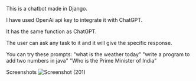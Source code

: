 This is a chatbot made in Django.

I have used OpenAi api key to integrate it with ChatGPT.

It has the same function as ChatGPT.

The user can ask any task to it and it will give the specific response.

You can try these prompts:
"what is the weather today"
"write a program to add two numbers in java"
"Who is the Prime Minister of India"

Screenshots
![Screenshot (201)](https://github.com/SahilS2209/Bruno-The-Chatbot-using-Django/assets/91861935/15a7fceb-c15a-4dad-8aec-5e954e60db5c)


